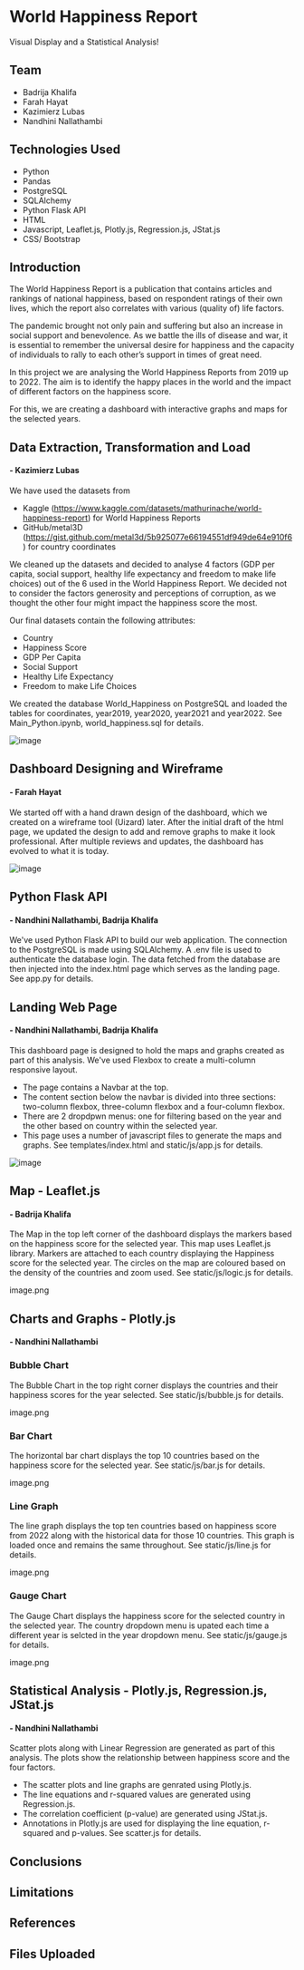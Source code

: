 # World Happiness Report
Visual Display and a Statistical Analysis!

## Team
-   Badrija Khalifa
-   Farah Hayat
-   Kazimierz Lubas
-   Nandhini Nallathambi

## Technologies Used
-   Python
-   Pandas
-   PostgreSQL
-   SQLAlchemy
-   Python Flask API
-   HTML
-   Javascript, Leaflet.js, Plotly.js, Regression.js, JStat.js
-   CSS/ Bootstrap

## Introduction
The World Happiness Report is a publication that contains articles and rankings of national happiness, based on respondent ratings of their own lives, which the report also correlates with various (quality of) life factors.

The pandemic brought not only pain and suffering but also an increase in social support and benevolence. As we battle the ills of disease and war, it is essential to remember the universal desire for happiness and the capacity of individuals to rally to each other’s support in times of great need.

In this project we are analysing the World Happiness Reports from 2019 up to 2022. The aim is to identify the happy places in the world and the impact of different factors on the happiness score.

For this, we are creating a dashboard with interactive graphs and maps for the selected years.

## Data Extraction, Transformation and Load
#### - Kazimierz Lubas

We have used the datasets from
-   Kaggle (https://www.kaggle.com/datasets/mathurinache/world-happiness-report) for World Happiness Reports
-   GitHub/metal3D (https://gist.github.com/metal3d/5b925077e66194551df949de64e910f6) for country coordinates

We cleaned up the datasets and decided to analyse 4 factors (GDP per capita, social support, healthy life expectancy and freedom to make life choices) out of the 6 used in the World Happiness Report. We decided not to consider the factors generosity and perceptions of corruption, as we thought the other four might impact the happiness score the most.

Our final datasets contain the following attributes:
-   Country
-   Happiness Score
-   GDP Per Capita
-   Social Support
-   Healthy Life Expectancy
-   Freedom to make Life Choices

We created the database World_Happiness on PostgreSQL and loaded the tables for coordinates, year2019, year2020, year2021 and year2022. See Main_Python.ipynb, world_happiness.sql for details.

![image](https://user-images.githubusercontent.com/111614210/210465053-9ff64113-aaee-4986-9e50-a33613e15efe.png)

## Dashboard Designing and Wireframe
#### - Farah Hayat

We started off with a hand drawn design of the dashboard, which we created on a wireframe tool (Uizard) later. After the initial draft of the html page, we updated the design to add and remove graphs to make it look professional. After multiple reviews and updates, the dashboard has evolved to what it is today.

![image](https://user-images.githubusercontent.com/111614210/210468195-11d7e8c9-2fd0-4b0a-b21f-75eaa534d033.png)

## Python Flask API
#### - Nandhini Nallathambi, Badrija Khalifa

We've used Python Flask API to build our web application. The connection to the PostgreSQL is made using SQLAlchemy. A .env file is used to authenticate the database login. The data fetched from the database are then injected into the index.html page which serves as the landing page. See app.py for details.

## Landing Web Page
#### - Nandhini Nallathambi, Badrija Khalifa

This dashboard page is designed to hold the maps and graphs created as part of this analysis. We've used Flexbox to create a multi-column responsive layout. 
-   The page contains a Navbar at the top. 
-   The content section below the navbar is divided into three sections: two-column flexbox, three-column flexbox and a four-column flexbox.
-   There are 2 dropdpwn menus: one for filtering based on the year and the other based on country within the selected year.
-   This page uses a number of javascript files to generate the maps and graphs. 
See templates/index.html and static/js/app.js for details.

![image](https://user-images.githubusercontent.com/111614210/210488122-ca0d7cf7-d227-43b4-8b5f-332d91406b8c.png)

## Map - Leaflet.js
#### - Badrija Khalifa

The Map in the top left corner of the dashboard displays the markers based on the happiness score for the selected year. This map uses Leaflet.js library. Markers are attached to each country displaying the Happiness score for the selected year. The circles on the map are coloured based on the density of the countries and zoom used. See static/js/logic.js for details.

image.png

## Charts and Graphs - Plotly.js 
#### - Nandhini Nallathambi

### Bubble Chart
The Bubble Chart in the top right corner displays the countries and their happiness scores for the year selected. See static/js/bubble.js for details.

image.png

### Bar Chart
The horizontal bar chart displays the top 10 countries based on the happiness score for the selected year. See static/js/bar.js for details.

image.png

### Line Graph
The line graph displays the top ten countries based on happiness score from 2022 along with the historical data for those 10 countries. This graph is loaded once and remains the same throughout. See static/js/line.js for details.

image.png

### Gauge Chart
The Gauge Chart displays the happiness score for the selected country in the selected year. The country dropdown menu is upated each time a different year is selcted in the year dropdown menu. See static/js/gauge.js for details.

image.png

## Statistical Analysis - Plotly.js, Regression.js, JStat.js
####  - Nandhini Nallathambi

Scatter plots along with Linear Regression are generated as part of this analysis. The plots show the relationship between happiness score and the four factors. 
- The scatter plots and line graphs are genrated using Plotly.js. 
- The line equations and r-squared values are generated using Regression.js. 
- The correlation coefficient (p-value) are generated using JStat.js.
- Annotations in Plotly.js are used for displaying the line equation, r-squared and p-values.
See scatter.js for details.




## Conclusions

## Limitations

## References

## Files Uploaded